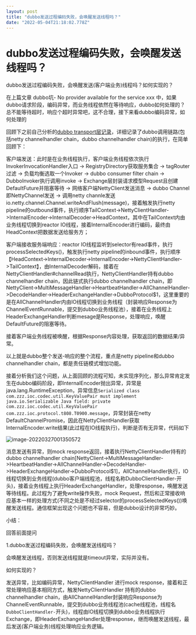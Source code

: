 ```yaml
---
layout: post
title: "dubbo发送过程编码失败，会唤醒发送线程吗？"
date: "2022-05-04T21:18:02.778Z"
---
```

dubbo发送过程编码失败，会唤醒发送线程吗？
=======================

dubbo发送过程编码失败，会唤醒发送(客户端业务)线程吗？如何实现的？

在上篇文章 dubbo坑- No provider available for the service xxx 中，如果dubbo请求阶段，编码异常，而业务线程依然在等待响应，dubbo如何处理的？总不能等待超时，响应个超时异常吧，这不合理，接下来看dubbo编码异常，如何处理的

回顾下之前自己分析的[dubbo transport层记录](https://www.cnblogs.com/zhangyjblogs/p/15828403.html)，详细记录了dubbo调用链路(包括netty channelhandler chain，dubbo channelhandler chain)的执行，在简单回顾下：

客户端发送：此时是在业务线程执行，客户端业务线程依次执行 InvokerInvocationHandler入口 -> RegistryDirectory获取服务集合 -> tagRouter过滤 -> 负载均衡选取一个Invoker -> dubbo consumer filter chain -> DubboInvoker执行调用invoke -> Exchange层封装请求模型Request且创建DefaultFuture并阻塞等待 -> 网络客户端NettyClient发送消息 -> dubbo Channel即NettyChannel发送 -> 调用netty channle发送 io.netty.channel.Channel.writeAndFlush(message)，接着触发执行netty pipeline的outbound事件，执行顺序TailContext->NettyClientHandler->InternalEncoder->InternalDecoder->HeadContext，其中在TailContext内由业务线程切换到reactor IO线程，接着InternalEncoder进行编码，最终由HeadContext把数据发送给服务方；

客户端接收服务端响应：reactor IO线程监听到selector有read事件，执行processSelectedKeys()，触发执行netty pipeline的inbound事件，执行顺序【HeadContext->InternalDecoder->InternalEncoder->NettyClientHandler->TailContext】，由InternalDecoder解码，接着在NettyClientHandler#channelRead执行，NettyClientHandler持有dubbo channelhandler chain，因此链式执行dubbo channelhandler chain，即NettyClient->MultiMessageHandler->HeartbeatHandler->AllChannelHandler->DecodeHandler->HeaderExchangeHandler->DubboProtocol$1，这里重要的是在AllChannelHandler内由IO线程切换到业务线程（封装响应Response为ChannelEventRunnable，提交到dubbo业务线程池），接着在业务线程上HeaderExchangeHandler判断mesage是Response，处理响应，唤醒DefaultFuture的阻塞等待。

接着客户端业务线程被唤醒，根据Response内容处理，获取返回的数据结果/异常。

以上就是dubbo整个发送-响应的整个流程，重点是netty pipeline和dubbo channelhandler chain，都是责任链模式增加功能。

接着分析我们这个问题，从上面回顾的流程可知，未实现序列化，那么异常肯定发生在dubbo编码阶段，即InternalEncoder抛出异常，异常是java.lang.RuntimeException，异常信息`Serialized class com.zzz.ioc.codec.util.KeyValuePair must implement java.io.Serializable Java field: private com.zzz.ioc.codec.util.KeyValuePair com.zzz.ioc.protocol.t808.T0900.message`，异常封装在netty DefaultChannelPromise，因此在NettyClientHandler获取InternalEncoder.write结果(此过程在IO线程执行)，判断是否有无异常，代码如下

![image-20220327001350572](https://cdn.jsdelivr.net/gh/zhangyj131/mdpicture/docs/20220327001350.png)

消息发送有异常，则mock response返回，接着执行NettyClientHandler持有的dubbo channelhandler chain\[NettyClient->MultiMessageHandler->HeartbeatHandler->AllChannelHandler->DecodeHandler->HeaderExchangeHandler->DubboProtocol$1\]，AllChannelHandler执行，IO线程切换到业务线程(dubbo客户端线程池，线程名称DubboClientHandler-开头)，接着业务线程上执行HeaderExchangeHandler，处理response，唤醒发送等待线程。此过程为了避免write操作失败，mock Request，然后和正常接收响应基本一样的处理方式(不同之处是不经过selector的processSelectedKeys())唤醒发送线程。通信框架出现这个问题也不容易，但是dubbo设计的非常巧妙。

小结：

回答前面提问

1.dubbo发送过程编码失败，会唤醒发送线程吗？

会唤醒发送线程，否则发送线程就是timeout异常，实际并没有。

如何实现的？

发送异常，比如编码异常，NettyClientHandler 进行mock response，接着和正常处理响应基本相同方式，触发NettyClientHandler 持有的dubbo channelhandler chain，由AllChannelHandler封装响应Response为ChannelEventRunnable，提交到dubbo业务线程池(cache线程池，线程名`DubboClientHandler-`开头)，线程由IO线程切换到dubbo业务线程执行Exchange，即HeaderExchangeHandler处理response，继而唤醒发送线程，最后发送(客户端业务)线程处理响应业务逻辑。
